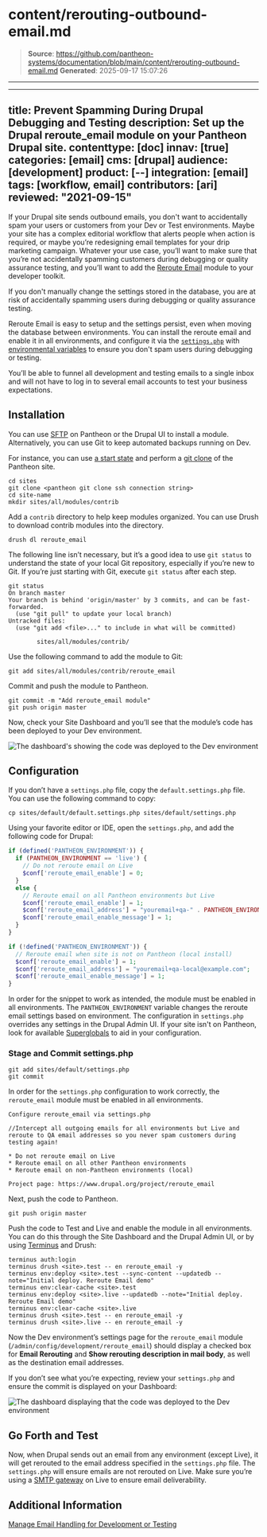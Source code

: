 # content/rerouting-outbound-email.md

> **Source**: https://github.com/pantheon-systems/documentation/blob/main/content/rerouting-outbound-email.md
> **Generated**: 2025-09-17 15:07:26

---

---
title: Prevent Spamming During Drupal Debugging and Testing
description: Set up the Drupal reroute_email module on your Pantheon Drupal site.
contenttype: [doc]
innav: [true]
categories: [email]
cms: [drupal]
audience: [development]
product: [--]
integration: [email]
tags: [workflow, email]
contributors: [ari]
reviewed: "2021-09-15"
---
If your Drupal site sends outbound emails, you don't want to accidentally spam your users or customers from your Dev or Test environments. Maybe your site has a complex editorial workflow that alerts people when action is required, or maybe you’re redesigning email templates for your drip marketing campaign. Whatever your use case, you’ll want to make sure that you’re not accidentally spamming customers during debugging or quality assurance testing, and you’ll want to add the [Reroute Email](https://www.drupal.org/project/reroute_email) module to your developer toolkit.

If you don't manually change the settings stored in the database, you are at risk of accidentally spamming users during debugging or quality assurance testing.

Reroute Email is easy to setup and the settings persist, even when moving the database between environments. You can install the reroute email and enable it in all environments, and configure it via the [`settings.php`](/guides/php/settings-php) with [environmental variables](/guides/environment-configuration/read-environment-config) to ensure you don't spam users during debugging or testing.

You’ll be able to funnel all development and testing emails to a single inbox and will not have to log in to several email accounts to test your business expectations.

## Installation

You can use [SFTP](/guides/sftp) on Pantheon or the Drupal UI to install a module. Alternatively, you can use Git to keep automated backups running on Dev.

For instance, you can use [a start state](/start-state/#import-an-existing-site) and perform a [git clone](/guides/git/git-config) of the Pantheon site.

```bash{promptUser: user}
cd sites
git clone <pantheon git clone ssh connection string>
cd site-name
mkdir sites/all/modules/contrib
```

Add a `contrib` directory to help keep modules organized. You can use Drush to download contrib modules into the directory.

```bash{promptUser: user}
drush dl reroute_email
```

The following line isn’t necessary, but it’s a good idea to use `git status` to understand the state of your local Git repository, especially if you’re new to Git. If you’re just starting with Git, execute `git status` after each step.

```bash{outputLines: 2-8}
git status
On branch master
Your branch is behind 'origin/master' by 3 commits, and can be fast-forwarded.
  (use "git pull" to update your local branch)
Untracked files:
  (use "git add <file>..." to include in what will be committed)

        sites/all/modules/contrib/
```

Use the following command to add the module to Git:

```bash{promptUser: user}
git add sites/all/modules/contrib/reroute_email
```

Commit and push the module to Pantheon.

```bash{promptUser: user}
git commit -m "Add reroute_email module"
git push origin master
```

Now, check your Site Dashboard and you’ll see that the module’s code has been deployed to your Dev environment.

![The dashboard's showing the code was deployed to the Dev environment](../images/dashboard/new-dashboard/2024/verify-reroute-email-dashboard-commits1.png)

## Configuration

If you don’t have a `settings.php` file, copy the `default.settings.php` file.  You can use the following command to copy:

```bash{promptUser: user}
cp sites/default/default.settings.php sites/default/settings.php
```

Using your favorite editor or IDE, open the `settings.php`, and add the following code for Drupal:

```php
if (defined('PANTHEON_ENVIRONMENT')) {
  if (PANTHEON_ENVIRONMENT == 'live') {
    // Do not reroute email on Live
    $conf['reroute_email_enable'] = 0;
  }
  else {
    // Reroute email on all Pantheon environments but Live
    $conf['reroute_email_enable'] = 1;
    $conf['reroute_email_address'] = "youremail+qa-" . PANTHEON_ENVIRONMENT . "@example.com";
    $conf['reroute_email_enable_message'] = 1;
  }
}

if (!defined('PANTHEON_ENVIRONMENT')) {
  // Reroute email when site is not on Pantheon (local install)
  $conf['reroute_email_enable'] = 1;
  $conf['reroute_email_address'] = "youremail+qa-local@example.com";
  $conf['reroute_email_enable_message'] = 1;
}
```
  
In order for the snippet to work as intended, the module must be enabled in all environments. The `PANTHEON_ENVIRONMENT` variable changes the reroute email settings based on environment. The configuration in `settings.php` overrides any settings in the Drupal Admin UI.  If your site isn't on Pantheon, look for available [Superglobals](https://secure.php.net/manual/en/language.variables.superglobals.php) to aid in your configuration.


### Stage and Commit settings.php

```bash{promptUser: user}
git add sites/default/settings.php
git commit
```

In order for the `settings.php` configuration to work correctly, the `reroute_email` module must be enabled in all environments.


```none
Configure reroute_email via settings.php

//Intercept all outgoing emails for all environments but Live and reroute to QA email addresses so you never spam customers during testing again!

* Do not reroute email on Live
* Reroute email on all other Pantheon environments
* Reroute email on non-Pantheon environments (local)

Project page: https://www.drupal.org/project/reroute_email
```

Next, push the code to Pantheon.

```bash{promptUser: user}
git push origin master
```

Push the code to Test and Live and enable the module in all environments.
You can do this through the Site Dashboard and the Drupal Admin UI, or by using [Terminus](/terminus) and Drush:

```bash{promptUser: user}
terminus auth:login
terminus drush <site>.test -- en reroute_email -y
terminus env:deploy <site>.test --sync-content --updatedb --note="Initial deploy. Reroute Email demo"
terminus env:clear-cache <site>.test
terminus env:deploy <site>.live --updatedb --note="Initial deploy. Reroute Email demo"
terminus env:clear-cache <site>.live
terminus drush <site>.test -- en reroute_email -y
terminus drush <site>.live -- en reroute_email -y
```

Now the Dev environment’s settings page for the `reroute_email` module (`/admin/config/development/reroute_email`) should display a checked box for **Email Rerouting** and **Show rerouting description in mail body**, as well as the destination email addresses. 

If you don’t see what you’re expecting, review your `settings.php` and ensure the commit is displayed on your Dashboard:

![The dashboard displaying that the code was deployed to the Dev environment](../images/dashboard/verify-reroute-email-dashboard-commits2.png)

## Go Forth and Test

Now, when Drupal sends out an email from any environment (except Live), it will get rerouted to the email address specified in the `settings.php` file. The `settings.php` will ensure emails are not rerouted on Live. Make sure you’re using a [SMTP gateway](/email/#outgoing-email) on Live to ensure email deliverability.


## Additional Information

[Manage Email Handling for Development or Testing](https://www.drupal.org/node/201981)
